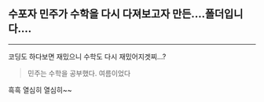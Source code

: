## 수포자 민주가 수학을 다시 다져보고자 만든....폴더입니다....

______

코딩도 하다보면 재밌으니 수학도 다시 재밌어지겟찌...?

> 민주는 수학을 공부했다. 여름이었다

흑흑 열심히 열심히~~